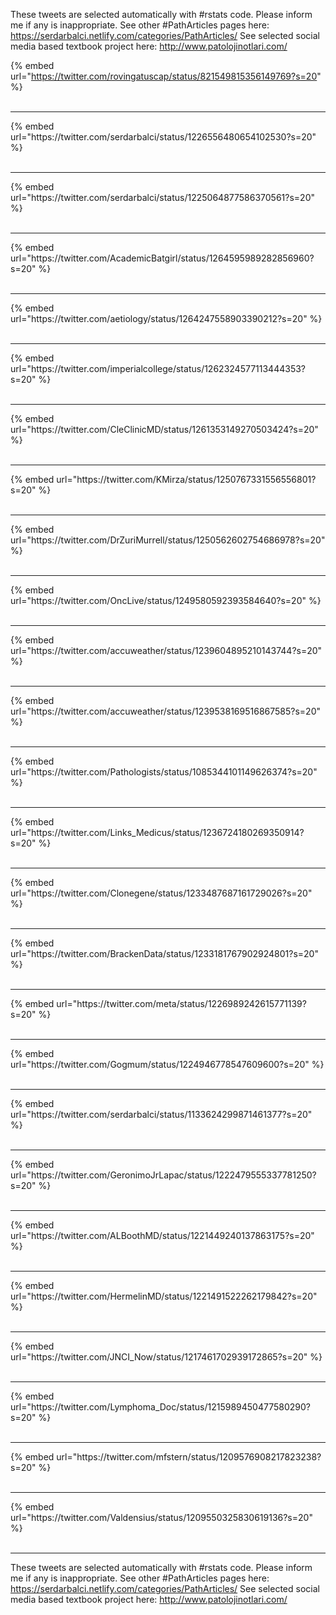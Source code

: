 

These tweets are selected automatically with #rstats code. Please inform me if any is inappropriate.
See other #PathArticles pages here: https://serdarbalci.netlify.com/categories/PathArticles/ 
See selected social media based textbook project here: http://www.patolojinotlari.com/

{% embed url="https://twitter.com/rovingatuscap/status/821549815356149769?s=20" %}<br>
<br>
<hr>
{% embed url="https://twitter.com/serdarbalci/status/1226556480654102530?s=20" %}<br>
<br>
<hr>
{% embed url="https://twitter.com/serdarbalci/status/1225064877586370561?s=20" %}<br>
<br>
<hr>
{% embed url="https://twitter.com/AcademicBatgirl/status/1264595989282856960?s=20" %}<br>
<br>
<hr>
{% embed url="https://twitter.com/aetiology/status/1264247558903390212?s=20" %}<br>
<br>
<hr>
{% embed url="https://twitter.com/imperialcollege/status/1262324577113444353?s=20" %}<br>
<br>
<hr>
{% embed url="https://twitter.com/CleClinicMD/status/1261353149270503424?s=20" %}<br>
<br>
<hr>
{% embed url="https://twitter.com/KMirza/status/1250767331556556801?s=20" %}<br>
<br>
<hr>
{% embed url="https://twitter.com/DrZuriMurrell/status/1250562602754686978?s=20" %}<br>
<br>
<hr>
{% embed url="https://twitter.com/OncLive/status/1249580592393584640?s=20" %}<br>
<br>
<hr>
{% embed url="https://twitter.com/accuweather/status/1239604895210143744?s=20" %}<br>
<br>
<hr>
{% embed url="https://twitter.com/accuweather/status/1239538169516867585?s=20" %}<br>
<br>
<hr>
{% embed url="https://twitter.com/Pathologists/status/1085344101149626374?s=20" %}<br>
<br>
<hr>
{% embed url="https://twitter.com/Links_Medicus/status/1236724180269350914?s=20" %}<br>
<br>
<hr>
{% embed url="https://twitter.com/Clonegene/status/1233487687161729026?s=20" %}<br>
<br>
<hr>
{% embed url="https://twitter.com/BrackenData/status/1233181767902924801?s=20" %}<br>
<br>
<hr>
{% embed url="https://twitter.com/meta/status/1226989242615771139?s=20" %}<br>
<br>
<hr>
{% embed url="https://twitter.com/Gogmum/status/1224946778547609600?s=20" %}<br>
<br>
<hr>
{% embed url="https://twitter.com/serdarbalci/status/1133624299871461377?s=20" %}<br>
<br>
<hr>
{% embed url="https://twitter.com/GeronimoJrLapac/status/1222479555337781250?s=20" %}<br>
<br>
<hr>
{% embed url="https://twitter.com/ALBoothMD/status/1221449240137863175?s=20" %}<br>
<br>
<hr>
{% embed url="https://twitter.com/HermelinMD/status/1221491522262179842?s=20" %}<br>
<br>
<hr>
{% embed url="https://twitter.com/JNCI_Now/status/1217461702939172865?s=20" %}<br>
<br>
<hr>
{% embed url="https://twitter.com/Lymphoma_Doc/status/1215989450477580290?s=20" %}<br>
<br>
<hr>
{% embed url="https://twitter.com/mfstern/status/1209576908217823238?s=20" %}<br>
<br>
<hr>
{% embed url="https://twitter.com/Valdensius/status/1209550325830619136?s=20" %}<br>
<br>
<hr>


These tweets are selected automatically with #rstats code. Please inform me if any is inappropriate.
See other #PathArticles pages here: https://serdarbalci.netlify.com/categories/PathArticles/ 
See selected social media based textbook project here: http://www.patolojinotlari.com/
